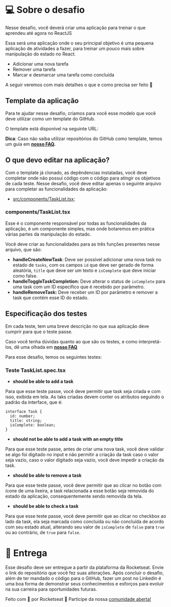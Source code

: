 # 💻 Sobre o desafio

Nesse desafio, você deverá criar uma aplicação para treinar o que aprendeu até agora no ReactJS

Essa será uma aplicação onde o seu principal objetivo é uma pequena aplicação de atividades a fazer, para treinar um pouco mais sobre manipulação do estado no React.

- Adicionar uma nova tarefa
- Remover uma tarefa
- Marcar e desmarcar uma tarefa como concluída

A seguir veremos com mais detalhes o que e como precisa ser feito 🚀

## Template da aplicação

Para te ajudar nesse desafio, criamos para você esse modelo que você deve utilizar como um template do GitHub.

O template está disponível na seguinte URL:

[](https://github.com/rocketseat-education/ignite-template-reactjs-conceitos-do-react)

**Dica**: Caso não saiba utilizar repositórios do GitHub como template, temos um guia em **[nosso FAQ](https://www.notion.so/FAQ-Desafios-ddd8fcdf2339436a816a0d9e45767664).**

 

## O que devo editar na aplicação?

Com o template já clonado, as depêndencias instaladas, você deve completar onde não possui código com o código para atingir os objetivos de cada teste. Nesse desafio, você deve editar apenas o seguinte arquivo para completar as funcionalidades da aplicação:

- [src/components/TaskList.tsx;](https://github.com/rocketseat-education/ignite-template-reactjs-conceitos-do-react/blob/main/src/components/TaskList.tsx)

### components/TaskList.tsx

Esse é o componente responsável por todas as funcionalidades da aplicação, é um componente simples, mas onde botaremos em prática várias partes da manipulação do estado.

Você deve criar as funcionalidades para as três funções presentes nesse arquivo, que são:

- **handleCreateNewTask**: Deve ser possível adicionar uma nova task no estado de `tasks`, com os campos `id` que deve ser gerado de forma aleatória, `title` que deve ser um texto e `isComplete` que deve iniciar como false.
- **handleToggleTaskCompletion:** Deve alterar o status de `isComplete` para uma task com um ID específico que é recebido por parâmetro.
- **handleRemoveTask:** Deve receber um ID por parâmetro e remover a task que contém esse ID do estado.

## Especificação dos testes

Em cada teste, tem uma breve descrição no que sua aplicação deve cumprir para que o teste passe.

Caso você tenha dúvidas quanto ao que são os testes, e como interpretá-los, dê uma olhada em **[nosso FAQ](https://www.notion.so/FAQ-Desafios-ddd8fcdf2339436a816a0d9e45767664)**

Para esse desafio, temos os seguintes testes:

### Teste TaskList.spec.tsx

- **should be able to add a task**

Para que esse teste passe, você deve permitir que task seja criada e com isso, exibida em tela. As taks criadas devem conter os atributos seguindo o padrão da interface, que é:

```tsx
interface Task {
  id: number;
  title: string;
  isComplete: boolean;
}
```

- **should not be able to add a task with an empty title**

Para que esse teste passe, antes de criar uma nova task, você deve validar se algo foi digitado no input e não permitir a criação da task caso o valor seja vazio, caso o valor digitado seja vazio, você deve impedir a criação da task.

- **should be able to remove a task**

Para que esse teste passe, você deve permitir que ao clicar no botão com ícone de uma lixeira, a task relacionada a esse botão seja removida do estado da aplicação, consequentemente sendo removida da tela.

- **should be able to check a task**

Para que esse teste passe, você deve permitir que ao clicar no checkbox ao lado da task, ela seja marcada como concluída ou não concluída de acordo com seu estado atual, alterando seu valor de `isComplete` de `false` para `true` ou ao contrário, de `true` para `false`. 

# 📅 Entrega

Esse desafio deve ser entregue a partir da plataforma da Rocketseat. Envie o link do repositório que você fez suas alterações. Após concluir o desafio, além de ter mandado o código para o GitHub, fazer um post no Linkedin é uma boa forma de demonstrar seus conhecimentos e esforços para evoluir na sua carreira para oportunidades futuras.

Feito com 💜 por Rocketseat 👋 Participe da nossa [comunidade aberta!](https://discord.gg/pUU3CG4Z)
